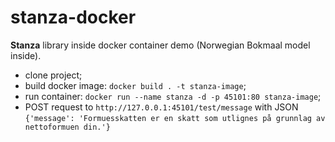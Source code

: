 # stanza-docker
**Stanza** library inside docker container demo (Norwegian Bokmaal model inside).

- clone project;
- build docker image: `docker build . -t stanza-image`;
- run container: `docker run --name stanza -d -p 45101:80 stanza-image`;
- POST request to `http://127.0.0.1:45101/test/message` with JSON `{'message': 'Formuesskatten er en skatt som utlignes på grunnlag av nettoformuen din.'}`